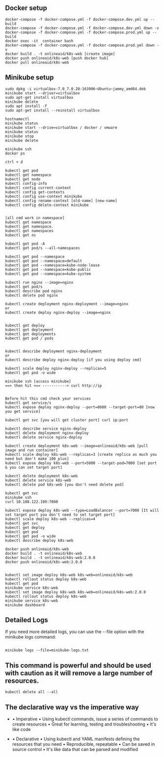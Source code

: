 ## Docker setup

```
docker-compose -f docker-compose.yml -f docker-compose.dev.yml up --build
docker-compose -f docker-compose.yml -f docker-compose.dev.yml down -v
docker-compose -f docker-compose.yml -f docker-compose.prod.yml up --build
docker exec -it  container bash
docker-compose -f docker-compose.yml -f docker-compose.prod.yml down -v
docker build . -t onlineaid/k8s-web [create image]
docker push onlineaid/k8s-web [push docker hub]
docker pull onlineaid/k8s-web

```

## Minikube setup

```
sudo dpkg -i virtualbox-7.0_7.0.20-163906~Ubuntu~jammy_amd64.deb
minikube start --driver=virtualbox
sudo apt-get install virtualbox
minikube delete
sudo apt install -f
sudo apt-get install --reinstall virtualbox

hostnamectl
minikube status
minikube start --drive=virtualbox / docker / vmware
minikube status
minikube stop
minikube delete

minikube ssh
docker ps

ctrl + d

kubectl get pod
kubectl get namespace
kubectl get node
kubectl config-info
kubectl config current-context
kubectl config get-contexts
kubectl config use-context minikube
kubectl config rename-context [old-name] [new-name]
kubectl config delete-context minikube


[all cmd work in namespace]
kubectl get namespace
kubectl get namespace.
kubectl get namespaces
kubectl get ns

kubectl get pod -A
kubectl get pod/s --all-namespaces

kubectl get pod --namespace
kubectl get pod --namespace=default
kubectl get pod --namespace=kube-node-lease
kubectl get pod --namespace=kube-public
kubectl get pod --namespace=kube-system

kubectl run nginx --image=nginx
kubectl get pod/s
kubectl describe pod nginx
kubectl delete pod nginx

kubectl create deployment nginx-deployment --image=nginx
or
kubectl create deploy nginx-deploy --image=nginx


kubectl get deploy
kubectl get deployment
kubectl get deployments
kubectl get pod / pods


kubectl describe deployment nginx-deployment
or
kubectl describe deploy nginx-deploy [if you using deploy cmd]

kubectl scale deploy nginx-deploy --replicas=5
kubectl get pod -o wide

minikube ssh [access minikube]
==> then hit <== -----------> curl http://ip


Before hit this cmd check your services
kubectl get service/s
kubectl expose deploy nginx-deploy --port=8080 --target-port=80 [now you get service]

kubectl get svc [you will get cluster port] curl ip:port

kubectl describe service nginx-deploy
kubectl delete deployment nginx-deploy
kubectl delete service nginx-deploy

kubectl create deployment k8s-web --image=onlineaid/k8s-web [pull image and run container]
kubectl scale deploy k8s-web --replicas=3 [create replica as much you need but don't make 100 plus]
kubectl expose deploy k8s-web --port=5000 --target-pod=7000 [set port & you can set target port]

kubectl delete deployment k8s-web
kubectl delete service k8s-web
kubectl delete pod k8s-web [you don't need delete pod]

kubectl get svc
minikube ssh
curl 10.108.122.109:7000

kubectl expose deploy k8s-web --type=LoadBalancer --port=7000 [It will set target port you don't need to set target port]
kubectl scale deploy k8s-web --replicas=4
kubectl get svc
kubectl get deploy
kubectl get pod
kubectl get pod -o wide
kubectl describe deploy k8s-web

docker push onlineaid/k8s-web
docker build . -t onlineaid/k8s-web
docker build . -t onlineaid/k8s-web:2.0.0
docker push onlineaid/k8s-web:2.0.0


kubectl set image deploy k8s-web k8s-web=onlineaid/k8s-web
kubectl rollout status deploy k8s-web
kubectl get pod
minikube service k8s-web
kubectl set image deploy k8s-web k8s-web=onlineaid/k8s-web:2.0.0
kubectl rollout status deploy k8s-web
minikube service k8s-web
minikube dashboard

```

## Detailed Logs

If you need more detailed logs, you can use the --file option with the minikube logs command:

```

minikube logs --file=minikube-logs.txt

```

## This command is powerful and should be used with caution as it will remove a large number of resources.

`kubectl delete all --all`

## The declarative way vs the imperative way

- • Imperative
  • Using kubectl commands, issue a series of commands to create resources
  • Great for learning, testing and troubleshooting
  • It's like code

- • Declarative
  • Using kubectl and YAML manifests defining the resources that you need
  • Reproducible, repeatable
  • Can be saved in source control
  • It's like data that can be parsed and modified
